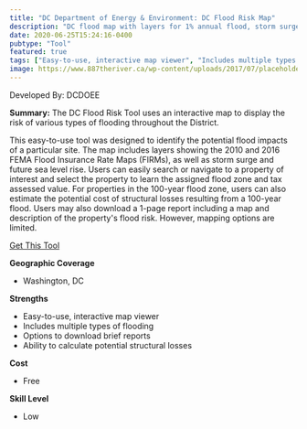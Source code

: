 ```yaml
---
title: "DC Department of Energy & Environment: DC Flood Risk Map"
description: "DC flood map with layers for 1% annual flood, storm surge, and interactive SLR meter"
date: 2020-06-25T15:24:16-0400
pubtype: "Tool"
featured: true
tags: ["Easy-to-use, interactive map viewer", "Includes multiple types of flooding", "Options to download brief reports", "Ability to calculate potential structural losses"]
image: https://www.887theriver.ca/wp-content/uploads/2017/07/placeholder.jpg
---
```

Developed By: DCDOEE

**Summary:** The DC Flood Risk Tool uses an interactive map to display the risk of various types of flooding throughout the District. 

This easy-to-use tool was designed to identify the potential flood impacts of a particular site. The map includes layers showing the 2010 and 2016 FEMA Flood Insurance Rate Maps (FIRMs), as well as storm surge and future sea level rise. Users can easily search or navigate to a property of interest and select the property to learn the assigned flood zone and tax assessed value. For properties in the 100-year flood zone, users can also estimate the potential cost of structural losses resulting from a 100-year flood. Users may also download a 1-page report including a map and description of the property's flood risk. However, mapping options are limited. 



<a href="http://dcfloodrisk.org/
" target="_blank">Get This Tool</a>

__**Geographic Coverage**__
-  Washington, DC

__**Strengths**__
-  Easy-to-use, interactive map viewer
-   Includes multiple types of flooding
-   Options to download brief reports
-   Ability to calculate potential structural losses

__**Cost**__
- Free

__**Skill Level**__
- Low
